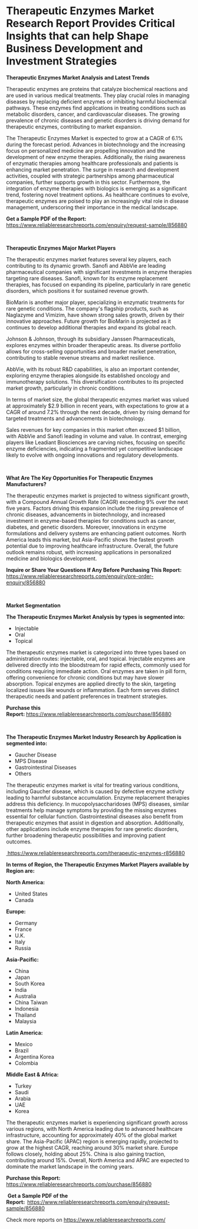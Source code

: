 <p><h1>Therapeutic Enzymes Market Research Report Provides Critical Insights that can help Shape Business Development and Investment Strategies</h1></p><p><strong>Therapeutic Enzymes Market Analysis and Latest Trends</strong></p>
<p><p>Therapeutic enzymes are proteins that catalyze biochemical reactions and are used in various medical treatments. They play crucial roles in managing diseases by replacing deficient enzymes or inhibiting harmful biochemical pathways. These enzymes find applications in treating conditions such as metabolic disorders, cancer, and cardiovascular diseases. The growing prevalence of chronic diseases and genetic disorders is driving demand for therapeutic enzymes, contributing to market expansion.</p><p>The Therapeutic Enzymes Market is expected to grow at a CAGR of 6.1% during the forecast period. Advances in biotechnology and the increasing focus on personalized medicine are propelling innovation and the development of new enzyme therapies. Additionally, the rising awareness of enzymatic therapies among healthcare professionals and patients is enhancing market penetration. The surge in research and development activities, coupled with strategic partnerships among pharmaceutical companies, further supports growth in this sector. Furthermore, the integration of enzyme therapies with biologics is emerging as a significant trend, fostering novel treatment options. As healthcare continues to evolve, therapeutic enzymes are poised to play an increasingly vital role in disease management, underscoring their importance in the medical landscape.</p></p>
<p><strong>Get a Sample PDF of the Report:&nbsp;</strong> <a href="https://www.reliableresearchreports.com/enquiry/request-sample/856880?utm_campaign=2981&utm_medium=2&utm_source=Github&utm_content=ia&utm_term=08032025&utm_id=therapeutic-enzymes">https://www.reliableresearchreports.com/enquiry/request-sample/856880</a></p>
<p>&nbsp;</p>
<p><strong>Therapeutic Enzymes Major Market Players</strong></p>
<p><p>The therapeutic enzymes market features several key players, each contributing to its dynamic growth. Sanofi and AbbVie are leading pharmaceutical companies with significant investments in enzyme therapies targeting rare diseases. Sanofi, known for its enzyme replacement therapies, has focused on expanding its pipeline, particularly in rare genetic disorders, which positions it for sustained revenue growth.</p><p>BioMarin is another major player, specializing in enzymatic treatments for rare genetic conditions. The company's flagship products, such as Naglazyme and Vimizim, have shown strong sales growth, driven by their innovative approaches. Future growth for BioMarin is projected as it continues to develop additional therapies and expand its global reach.</p><p>Johnson & Johnson, through its subsidiary Janssen Pharmaceuticals, explores enzymes within broader therapeutic areas. Its diverse portfolio allows for cross-selling opportunities and broader market penetration, contributing to stable revenue streams and market resilience.</p><p>AbbVie, with its robust R&D capabilities, is also an important contender, exploring enzyme therapies alongside its established oncology and immunotherapy solutions. This diversification contributes to its projected market growth, particularly in chronic conditions.</p><p>In terms of market size, the global therapeutic enzymes market was valued at approximately $2.9 billion in recent years, with expectations to grow at a CAGR of around 7.2% through the next decade, driven by rising demand for targeted treatments and advancements in biotechnology.</p><p>Sales revenues for key companies in this market often exceed $1 billion, with AbbVie and Sanofi leading in volume and value. In contrast, emerging players like Leadiant Biosciences are carving niches, focusing on specific enzyme deficiencies, indicating a fragmented yet competitive landscape likely to evolve with ongoing innovations and regulatory developments.</p></p>
<p>&nbsp;</p>
<p><strong>What Are The Key Opportunities For Therapeutic Enzymes Manufacturers?</strong></p>
<p><p>The therapeutic enzymes market is projected to witness significant growth, with a Compound Annual Growth Rate (CAGR) exceeding 9% over the next five years. Factors driving this expansion include the rising prevalence of chronic diseases, advancements in biotechnology, and increased investment in enzyme-based therapies for conditions such as cancer, diabetes, and genetic disorders. Moreover, innovations in enzyme formulations and delivery systems are enhancing patient outcomes. North America leads this market, but Asia-Pacific shows the fastest growth potential due to improving healthcare infrastructure. Overall, the future outlook remains robust, with increasing applications in personalized medicine and biologics development.</p></p>
<p><strong>Inquire or Share Your Questions If Any Before Purchasing This Report:</strong> <a href="https://www.reliableresearchreports.com/enquiry/pre-order-enquiry/856880?utm_campaign=2981&utm_medium=2&utm_source=Github&utm_content=ia&utm_term=08032025&utm_id=therapeutic-enzymes">https://www.reliableresearchreports.com/enquiry/pre-order-enquiry/856880</a></p>
<p>&nbsp;</p>
<p><strong>Market Segmentation</strong></p>
<p><strong>The Therapeutic Enzymes Market Analysis by types is segmented into:</strong></p>
<p><ul><li>Injectable</li><li>Oral</li><li>Topical</li></ul></p>
<p><p>The therapeutic enzymes market is categorized into three types based on administration routes: injectable, oral, and topical. Injectable enzymes are delivered directly into the bloodstream for rapid effects, commonly used for conditions requiring immediate action. Oral enzymes are taken in pill form, offering convenience for chronic conditions but may have slower absorption. Topical enzymes are applied directly to the skin, targeting localized issues like wounds or inflammation. Each form serves distinct therapeutic needs and patient preferences in treatment strategies.</p></p>
<p><strong>Purchase this Report:&nbsp;</strong><a href="https://www.reliableresearchreports.com/purchase/856880?utm_campaign=2981&utm_medium=2&utm_source=Github&utm_content=ia&utm_term=08032025&utm_id=therapeutic-enzymes">https://www.reliableresearchreports.com/purchase/856880</a></p>
<p>&nbsp;</p>
<p><strong>The Therapeutic Enzymes Market Industry Research by Application is segmented into:</strong></p>
<p><ul><li>Gaucher Disease</li><li>MPS Disease</li><li>Gastrointestinal Diseases</li><li>Others</li></ul></p>
<p><p>The therapeutic enzymes market is vital for treating various conditions, including Gaucher disease, which is caused by defective enzyme activity leading to harmful substance accumulation. Enzyme replacement therapies address this deficiency. In mucopolysaccharidoses (MPS) diseases, similar treatments help manage symptoms by providing the missing enzymes essential for cellular function. Gastrointestinal diseases also benefit from therapeutic enzymes that assist in digestion and absorption. Additionally, other applications include enzyme therapies for rare genetic disorders, further broadening therapeutic possibilities and improving patient outcomes.</p></p>
<p><a href="https://www.reliableresearchreports.com/therapeutic-enzymes-r856880?utm_campaign=2981&utm_medium=2&utm_source=Github&utm_content=ia&utm_term=08032025&utm_id=therapeutic-enzymes">&nbsp;https://www.reliableresearchreports.com/therapeutic-enzymes-r856880</a></p>
<p><strong>In terms of Region, the Therapeutic Enzymes Market Players available by Region are:</strong></p>
<p>
    <p> <strong> North America: </strong>
        <ul>
            <li>United States</li>
            <li>Canada</li>
        </ul>
        </p> 
    <p> <strong> Europe: </strong>
        <ul>
            <li>Germany</li>
            <li>France</li>
            <li>U.K.</li>
            <li>Italy</li>
            <li>Russia</li>
        </ul>
        </p> 
    <p> <strong> Asia-Pacific: </strong>
        <ul>
            <li>China</li>
            <li>Japan</li>
            <li>South Korea</li>
            <li>India</li>
            <li>Australia</li>
            <li>China Taiwan</li>
            <li>Indonesia</li>
            <li>Thailand</li>
            <li>Malaysia</li>
        </ul>
        </p> 
    <p> <strong> Latin America: </strong>
        <ul>
            <li>Mexico</li>
            <li>Brazil</li>
            <li>Argentina Korea</li>
            <li>Colombia</li>
        </ul>
        </p> 
    <p> <strong> Middle East & Africa: </strong>
        <ul>
            <li>Turkey</li>
            <li>Saudi</li>
            <li>Arabia</li>
            <li>UAE</li>
            <li>Korea</li>
        </ul>
    </p>
    </p>
<p><p>The therapeutic enzymes market is experiencing significant growth across various regions, with North America leading due to advanced healthcare infrastructure, accounting for approximately 40% of the global market share. The Asia-Pacific (APAC) region is emerging rapidly, projected to grow at the highest CAGR, reaching around 30% market share. Europe follows closely, holding about 25%. China is also gaining traction, contributing around 15%. Overall, North America and APAC are expected to dominate the market landscape in the coming years.</p></p>
<p><strong>Purchase this Report: </strong><a href="https://www.reliableresearchreports.com/purchase/856880?utm_campaign=2981&utm_medium=2&utm_source=Github&utm_content=ia&utm_term=08032025&utm_id=therapeutic-enzymes">https://www.reliableresearchreports.com/purchase/856880</a></p>
<p>&nbsp;<strong>Get a Sample PDF of the Report:&nbsp;&nbsp;</strong><a href="https://www.reliableresearchreports.com/enquiry/request-sample/856880?utm_campaign=2981&utm_medium=2&utm_source=Github&utm_content=ia&utm_term=08032025&utm_id=therapeutic-enzymes">https://www.reliableresearchreports.com/enquiry/request-sample/856880</a></p>
<p><strong></strong></p>
<p>Check more reports on <a href="https://www.reliableresearchreports.com/?utm_campaign=2981&utm_medium=2&utm_source=Github&utm_content=ia&utm_term=08032025&utm_id=therapeutic-enzymes">https://www.reliableresearchreports.com/</a></p>